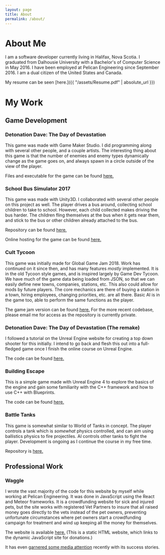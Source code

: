 ```yaml
---
layout: page
title: About
permalink: /about/
---
```


# About Me
I am a software developer currently living in Halifax, Nova Scotia. I graduated from Dalhousie University with a Bachelor's of Computer Science in May 2016. 
I have been employed at Pelican Engineering since September 2016. I am a dual citizen of the United States and Canada. 

My resume can be seen [here.]({{ "/assets/Resume.pdf" | absolute_url }})

# My Work

## Game Development

### Detonation Dave: The Day of Devastation
This game was made with Game Maker Studio. I did programming along with several other people, and a couple artists. 
The interesting thing about this game is that the number of enemies and enemy types dynamically change as the game goes on, and always spawn in a circle outside of the view of the player.

Files and executable for the game can be found [here.](https://globalgamejam.org/2014/games/detonation-dave-day-devastation)

### School Bus Simulator 2017
This game was made with Unity3D. I collaborated with several other people on this project as well. The player drives a bus around, collecting school children to take to school. 
However, each child collected makes driving the bus harder. The children fling themselves at the bus when it gets near them, and stick to the bus or other children already attached to the bus.

Repository can be found [here.](https://github.com/MatthewRobertMason/LD40)

Online hosting for the game can be found [here.](https://mmason.itch.io/ld40-final)

### Cult Tycoon
This game was initially made for Global Game Jam 2018. Work has continued on it since then, and has many features *mostly* implemented. It is in the old Tycoon style games, and is inspired largely by Game Dev Tycoon.
We have much of the game data being loaded from JSON, so that we can easily define new towns, companies, stations, etc. This also could allow for mods by future players. 
The core mechanics are there of buying a station in a town, hiring employees, changing priorities, etc. are all there. Basic AI is in the game too, able to perform the same functions as the player.

The game jam version can be found [here.](https://github.com/rsage28/DalGameJamFall2017) For the more recent codebase, please email me for access as the repository is currently private.

### Detonation Dave: The Day of Devastation (The remake)
I followed a tutorial on the Unreal Engine website for creating a top down shooter for this initially. I intend to go back and flesh this out into a full-fledged game once I finish the online course on Unreal Engine.

The code can be found [here.](https://github.com/rsage28/DalGameJamFall2017)

### Building Escape
This is a simple game made with Unreal Engine 4 to explore the basics of the engine and gain some familiarity with the C++ framework and how to use C++ with Blueprints.

The code can be found [here.](https://github.com/rsage28/BuildingEscape)

### Battle Tanks
This game is somewhat similar to World of Tanks in concept. The player controls a tank which is *somewhat* physics controlled, and can aim using ballistics physics to fire projectiles. 
AI controls other tanks to fight the player. Development is ongoing as I continue the course in my free time.

Repository is [here.](https://github.com/rsage28/TankBattle)

## Professional Work

### Waggle
I wrote the vast majority of the code for this website by myself while working at Pelican Engineering. It was done in JavaScript using the React and Meteor frameworks. 
It is a crowdfunding website for sick and injured pets, but the site works with registered Vet Partners to insure that all raised money goes directly to the vets instead of the pet owners,
preventing unfortunate circumstances where pet owners start a crowdfunding campaign for treatment and wind up keeping all the money for themselves. 

The website is available [here.](http://waggle.org/) (This is a static HTML website, which links to the dynamic JavaScript site for donations.)

It has even [garnered some media attention](https://www.theday.com/local-news/20180724/on-new-crowdfunding-site-vets-vet-pets-so-owners-dont-sweat-over-debt) recently with its success stories.